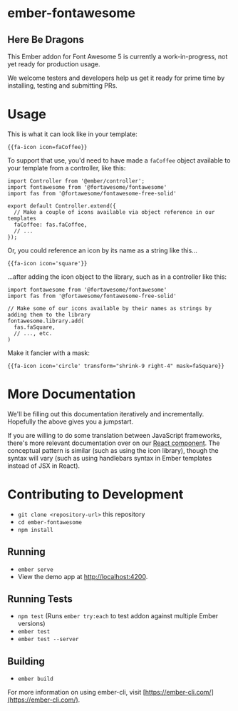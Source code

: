 # ember-fontawesome

## Here Be Dragons

This Ember addon for Font Awesome 5 is currently a work-in-progress, not yet ready for production usage.

We welcome testers and developers help us get it ready for prime time by installing, testing and submitting PRs.

# Usage

This is what it can look like in your template:

```
{{fa-icon icon=faCoffee}}
```

To support that use, you'd need to have made a `faCoffee` object available to your template from a controller, like this:
```
import Controller from '@ember/controller';
import fontawesome from '@fortawesome/fontawesome'
import fas from '@fortawesome/fontawesome-free-solid'

export default Controller.extend({
  // Make a couple of icons available via object reference in our templates
  faCoffee: fas.faCoffee,
  // ...
});
```

Or, you could reference an icon by its name as a string like this...
```
{{fa-icon icon='square'}}
```
...after adding the icon object to the library, such as in a controller like this:
```
import fontawesome from '@fortawesome/fontawesome'
import fas from '@fortawesome/fontawesome-free-solid'

// Make some of our icons available by their names as strings by adding them to the library
fontawesome.library.add(
  fas.faSquare,
  // ..., etc.
)
```

Make it fancier with a mask:
```
{{fa-icon icon='circle' transform="shrink-9 right-4" mask=faSquare}}
```

# More Documentation

We'll be filling out this documentation iteratively and incrementally. Hopefully the above gives you a jumpstart.

If you are willing to do some translation between JavaScript frameworks, there's more relevant documentation over on our [React component](https://github.com/FortAwesome/react-fontawesome/blob/master/README.md). The conceptual pattern is similar (such as using the icon library), though the syntax will vary (such as using handlebars syntax in Ember templates instead of JSX in React).

# Contributing to Development

* `git clone <repository-url>` this repository
* `cd ember-fontawesome`
* `npm install`

## Running

* `ember serve`
* View the demo app at [http://localhost:4200](http://localhost:4200).

## Running Tests

* `npm test` (Runs `ember try:each` to test addon against multiple Ember versions)
* `ember test`
* `ember test --server`

## Building

* `ember build`

For more information on using ember-cli, visit [https://ember-cli.com/](https://ember-cli.com/).
